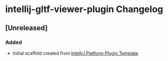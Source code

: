 <!-- Keep a Changelog guide -> https://keepachangelog.com -->

# intellij-gltf-viewer-plugin Changelog

## [Unreleased]
### Added
- Initial scaffold created from [IntelliJ Platform Plugin Template](https://github.com/JetBrains/intellij-platform-plugin-template)
